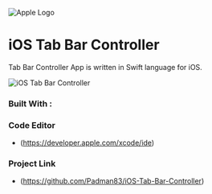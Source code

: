 ![Apple Logo](https://user-images.githubusercontent.com/45048950/73131198-bca1e580-4041-11ea-8f8d-ebfd844f0e64.png) 

# iOS Tab Bar Controller
Tab Bar Controller App is written in Swift language for iOS.

![iOS Tab Bar Controller](https://user-images.githubusercontent.com/45048950/73374280-e898c180-42f4-11ea-98c0-5f7f447126ee.gif)

### Built With :

### Code Editor

* (https://developer.apple.com/xcode/ide)

### Project Link

* (https://github.com/Padman83/iOS-Tab-Bar-Controller)
